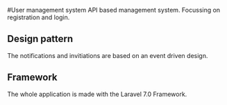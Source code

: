 #User management system
API based management system. Focussing on registration and login.

## Design pattern
The notifications and invitiations are based on an event driven design. 

## Framework
The whole application is made with the Laravel 7.0 Framework. 